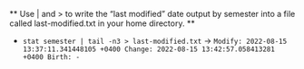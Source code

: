 ** Use | and > to write the “last modified” date output by semester into a file called last-modified.txt in
your home directory. **
* `stat semester | tail -n3 > last-modified.txt` ->
  `Modify: 2022-08-15 13:37:11.341448105 +0400
  Change: 2022-08-15 13:42:57.058413281 +0400
  Birth: -`